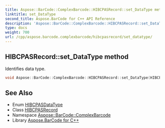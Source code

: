 ```yaml
---
title: Aspose::BarCode::ComplexBarcode::HIBCPASRecord::set_DataType method
linktitle: set_DataType
second_title: Aspose.BarCode for C++ API Reference
description: 'Aspose::BarCode::ComplexBarcode::HIBCPASRecord::set_DataType method. Identifies data type in C++.'
type: docs
weight: 700
url: /cpp/aspose.barcode.complexbarcode/hibcpasrecord/set_datatype/
---
```

## HIBCPASRecord::set_DataType method


Identifies data type.

```cpp
void Aspose::BarCode::ComplexBarcode::HIBCPASRecord::set_DataType(HIBCPASDataType value)
```

## See Also

* Enum [HIBCPASDataType](../../hibcpasdatatype/)
* Class [HIBCPASRecord](../)
* Namespace [Aspose::BarCode::ComplexBarcode](../../)
* Library [Aspose.BarCode for C++](../../../)
